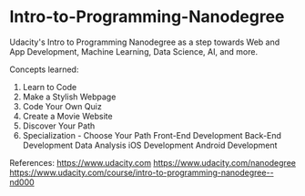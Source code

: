# Intro-to-Programming-Nanodegree
Udacity's Intro to Programming Nanodegree as a step towards Web and App Development, Machine Learning, Data Science, AI, and more.

Concepts learned:
1) Learn to Code
2) Make a Stylish Webpage
3) Code Your Own Quiz
4) Create a Movie Website
5) Discover Your Path
6) Specialization - Choose Your Path
    Front-End Development
    Back-End Development
    Data Analysis
    iOS Development
    Android Development

References:
https://www.udacity.com
https://www.udacity.com/nanodegree
https://www.udacity.com/course/intro-to-programming-nanodegree--nd000

